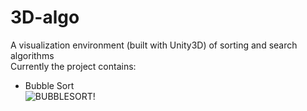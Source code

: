 # 3D-algo
A visualization environment (built with Unity3D) of sorting and search algorithms <br/>
Currently the project contains: <br/>
- Bubble Sort <br/>
![BUBBLESORT!](https://user-images.githubusercontent.com/62967263/193417485-d44d8ec7-655d-4802-8c39-2d049ac7bcd0.gif)
